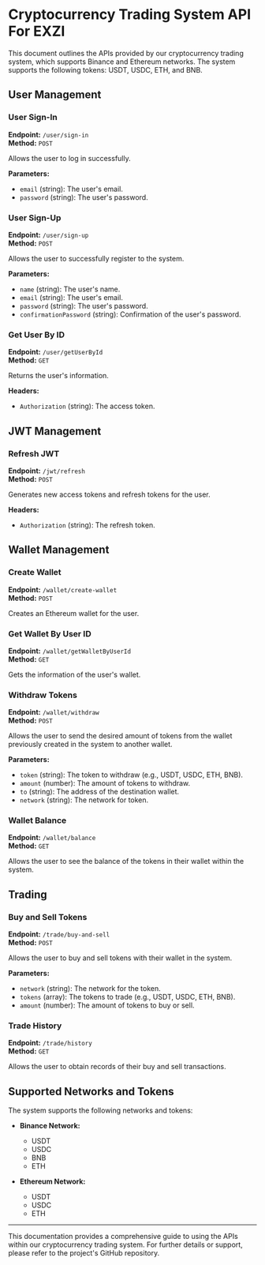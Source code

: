 # Cryptocurrency Trading System API For EXZI

This document outlines the APIs provided by our cryptocurrency trading system, which supports Binance and Ethereum networks. The system supports the following tokens: USDT, USDC, ETH, and BNB.

## User Management

### User Sign-In

**Endpoint:** `/user/sign-in`  
**Method:** `POST`

Allows the user to log in successfully.

**Parameters:**
- `email` (string): The user's email.
- `password` (string): The user's password.

### User Sign-Up

**Endpoint:** `/user/sign-up`  
**Method:** `POST`

Allows the user to successfully register to the system.

**Parameters:**
- `name` (string): The user's name.
- `email` (string): The user's email.
- `password` (string): The user's password.
- `confirmationPassword` (string): Confirmation of the user's password.

### Get User By ID

**Endpoint:** `/user/getUserById`  
**Method:** `GET`

Returns the user's information.

**Headers:**
- `Authorization` (string): The access token.

## JWT Management

### Refresh JWT

**Endpoint:** `/jwt/refresh`  
**Method:** `POST`

Generates new access tokens and refresh tokens for the user.

**Headers:**
- `Authorization` (string): The refresh token.

## Wallet Management

### Create Wallet

**Endpoint:** `/wallet/create-wallet`  
**Method:** `POST`

Creates an Ethereum wallet for the user.

### Get Wallet By User ID

**Endpoint:** `/wallet/getWalletByUserId`  
**Method:** `GET`

Gets the information of the user's wallet.

### Withdraw Tokens

**Endpoint:** `/wallet/withdraw`  
**Method:** `POST`

Allows the user to send the desired amount of tokens from the wallet previously created in the system to another wallet.

**Parameters:**
- `token` (string): The token to withdraw (e.g., USDT, USDC, ETH, BNB).
- `amount` (number): The amount of tokens to withdraw.
- `to` (string): The address of the destination wallet.
- `network` (string): The network for token.


### Wallet Balance

**Endpoint:** `/wallet/balance`  
**Method:** `GET`

Allows the user to see the balance of the tokens in their wallet within the system.

## Trading

### Buy and Sell Tokens

**Endpoint:** `/trade/buy-and-sell`  
**Method:** `POST`

Allows the user to buy and sell tokens with their wallet in the system.

**Parameters:**
- `network` (string): The network for the token.
- `tokens` (array): The tokens to trade (e.g., USDT, USDC, ETH, BNB).
- `amount` (number): The amount of tokens to buy or sell.

### Trade History

**Endpoint:** `/trade/history`  
**Method:** `GET`

Allows the user to obtain records of their buy and sell transactions.

## Supported Networks and Tokens

The system supports the following networks and tokens:

- **Binance Network:**
  - USDT
  - USDC
  - BNB
  - ETH

- **Ethereum Network:**
  - USDT
  - USDC
  - ETH

---

This documentation provides a comprehensive guide to using the APIs within our cryptocurrency trading system. For further details or support, please refer to the project's GitHub repository.